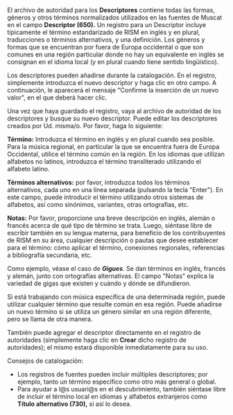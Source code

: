 El archivo de autoridad para los **Descriptores** contiene todas las formas, géneros y otros términos normalizados utilizados en las fuentes de Muscat en el campo **Descriptor (650).** Un registro para un Descriptor incluye típicamente el término estandarizado de RISM en inglés y en plural, traducciones o términos alternativos, y una definición. Los géneros y formas que se encuentran por fuera de Europa occidental o que son comunes en una región particular donde no hay un equivalente en inglés se consignan en el idioma local (y en plural cuando tiene sentido lingüístico).

  

Los descriptores pueden añadirse durante la catalogación. En el registro, simplemente introduzca el nuevo descriptor y haga clic en otro campo. A continuación, le aparecerá el mensaje "Confirme la inserción de un nuevo valor", en el que deberá hacer clic.

  

Una vez que haya guardado el registro, vaya al archivo de autoridad de los descriptores y busque su nuevo descriptor. Puede editar los descriptores creados por Ud. misma/o. Por favor, haga lo siguiente:

  

**Término:** Introduzca el término en inglés y en plural cuando sea posible. Para la música regional, en particular la que se encuentra fuera de Europa Occidental, utilice el término común en la región. En los idiomas que utilizan alfabetos no latinos, introduzca el término transliterado utilizando el alfabeto latino.

  

**Términos alternativos:** por favor, introduzca todos los términos alternativos, cada uno en una línea separada (pulsando la tecla "Enter"). En este campo, puede introducir el término utilizando otros sistemas de alfabetos, así como sinónimos, variantes, otras ortografías, etc.

  

**Notas:** Por favor, proporcione una breve descripción en inglés, alemán o francés acerca de qué tipo de término se trata. Luego, siéntase libre de escribir también en su lengua materna, para beneficio de los contribuyentes de RISM en su área, cualquier descripción o pautas que desee establecer para el término: cómo aplicar el término, conexiones regionales, referencias a bibliografía secundaria, etc.

  

Como ejemplo, véase el caso de **_Gigues_**. Se dan términos en inglés, francés y alemán, junto con ortografías alternativas. El campo "Notas" explica la variedad de gigas que existen y cuándo y dónde se difundieron.

  

Si está trabajando con música específica de una determinada región, puede utilizar cualquier término que resulte común en esa región. Puede añadirse un nuevo término si se utiliza un género similar en una región diferente, pero se llama de otra manera.

  

También puede agregar el descriptor directamente en el registro de autoridades (simplemente haga clic en **Crear** dicho registro de autoridades); el mismo estará disponible inmediatamente para su uso.

  

Consejos de catalogación:

- Los registros de fuentes pueden incluir múltiples descriptores; por ejemplo, tanto un término específico como otro más general o global.
- Para ayudar a l@s usuari@s en el descubrimiento, también siéntase libre de incluir el término local en idiomas y alfabetos extranjeros como **Título alternativo (730),** si así lo desea.